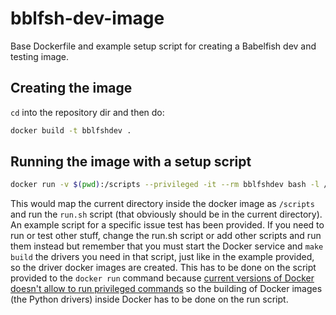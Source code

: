 # bblfsh-dev-image

Base Dockerfile and example setup script for creating a Babelfish dev and testing
image.

## Creating the image
`cd` into the repository dir and then do:
```bash
docker build -t bblfshdev .
```

## Running the image with a setup script

```bash
docker run -v $(pwd):/scripts --privileged -it --rm bblfshdev bash -l /scripts/run.server_issue34.sh
```

This would map the current directory inside the docker image as `/scripts` and run
the `run.sh` script (that obviously should be in the current directory). An
example script for a specific issue test has been provided. If you need to run or
test other stuff, change the run.sh script or add other scripts and run them
instead but remember that you must start the Docker service and `make build` the
drivers you need in that script, just like in the example provided, so the driver
docker images are created. This has to be done on the script provided to the
`docker run` command because [current versions of Docker doesn't allow to run 
privileged commands](https://github.com/moby/moby/issues/1916) so the building of Docker
images (the Python drivers) inside Docker has to be done on the run script.
